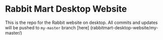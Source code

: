 # Rabbit Mart Desktop Website
This is the repo for the Rabbit website on desktop. All commits and updates will be pushed to ```my-master``` branch [here] (rabbitmart-desktop-website/my-master/)
